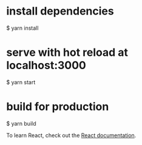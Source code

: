 # install dependencies
$ yarn install

# serve with hot reload at localhost:3000
$ yarn start

# build for production
$ yarn build

To learn React, check out the [React documentation](https://reactjs.org/).
